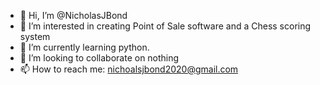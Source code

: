- 👋 Hi, I’m @NicholasJBond
- 👀 I’m interested in creating Point of Sale software and a Chess scoring system
- 🌱 I’m currently learning python.
- 💞️ I’m looking to collaborate on nothing
- 📫 How to reach me: nichoalsjbond2020@gmail.com

<!---
NicholasJBond/NicholasJBond is a ✨ special ✨ repository because its `README.md` (this file) appears on your GitHub profile.
You can click the Preview link to take a look at your changes.
--->
